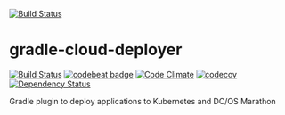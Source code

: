 [![Build Status](https://github.com/qaware/gradle-cloud-deployer/blob/master/wiki/logo.png?raw=true)](https://github.com/qaware/gradle-cloud-deployer)
# gradle-cloud-deployer 
[![Build Status](https://travis-ci.org/qaware/gradle-cloud-deployer.svg?branch=master)](https://travis-ci.org/qaware/gradle-cloud-deployer)
[![codebeat badge](https://codebeat.co/badges/660364b2-bd46-4c5a-9f14-920ac85ecec1)](https://codebeat.co/projects/github-com-qaware-gradle-cloud-deployer)
[![Code Climate](https://codeclimate.com/github/qaware/gradle-cloud-deployer/badges/gpa.svg)](https://codeclimate.com/github/qaware/gradle-cloud-deployer)
[![codecov](https://codecov.io/gh/qaware/gradle-cloud-deployer/branch/master/graph/badge.svg)](https://codecov.io/gh/qaware/gradle-cloud-deployer)
[![Dependency Status](https://dependencyci.com/github/qaware/gradle-cloud-deployer/badge)](https://dependencyci.com/github/qaware/gradle-cloud-deployer)

Gradle plugin to deploy applications to Kubernetes and DC/OS Marathon
